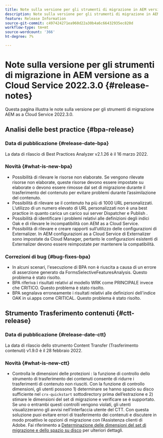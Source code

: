 ```yaml
---
title: Note sulla versione per gli strumenti di migrazione in AEM versione as a Cloud Service 2022.3.0
description: Note sulla versione per gli strumenti di migrazione in AEM versione as a Cloud Service 2022.3.0
feature: Release Information
source-git-commit: c497424271ea960d22a30b4a6c66432935ec820d
workflow-type: tm+mt
source-wordcount: '366'
ht-degree: 7%

---
```



# Note sulla versione per gli strumenti di migrazione in AEM versione as a Cloud Service 2022.3.0 {#release-notes}

Questa pagina illustra le note sulla versione per gli strumenti di migrazione AEM as a Cloud Service 2022.3.0.

## Analisi delle best practice {#bpa-release}

### Data di pubblicazione {#release-date-bpa}

La data di rilascio di Best Practices Analyzer v2.1.26 è il 16 marzo 2022.

### Novità {#what-is-new-bpa}

* Possibilità di rilevare le risorse non elaborate. Se vengono rilevate risorse non elaborate, queste risorse devono essere impostate su elaborate o devono essere rimosse dal set di migrazione durante il trasferimento del contenuto per evitare problemi durante l’assimilazione del contenuto.
* Possibilità di rilevare se il contenuto ha più di 1000 URL personalizzati. L’utilizzo di un numero elevato di URL personalizzati non è una best practice in quanto carica un carico sui server Dispatcher e Publish .
* Possibilità di identificare i problemi relativi alle definizioni degli indici Oak e di rilevare le incompatibilità con AEM as a Cloud Service.
* Possibilità di rilevare e creare rapporti sull’utilizzo delle configurazioni di Externalizer. In AEM configurazioni as a Cloud Service di Externalizer sono impostate da Cloud Manager, pertanto le configurazioni esistenti di Externalizer devono essere reimpostate per mantenere la compatibilità.

### Correzioni di bug {#bug-fixes-bpa}

* In alcuni scenari, l&#39;esecuzione di BPA non è riuscita a causa di un errore di asserzione generato da FormsSelectiveFeaturesAnalysis. Questo problema è stato risolto.
* BPA riferiva i risultati relativi al modello WRK come PRINCIPALE invece che CRITICO. Questo problema è stato risolto.
* BPA segnalava erroneamente i risultati relativi alle definizioni dell&#39;indice OAK in ui.apps come CRITICAL. Questo problema è stato risolto.

## Strumento Trasferimento contenuti {#ctt-release}

### Data di pubblicazione {#release-date-ctt}

La data di rilascio dello strumento Content Transfer (Trasferimento contenuti) v1.9.0 è il 28 febbraio 2022.

### Novità {#what-is-new-ctt}

* Controlla le dimensioni delle protezioni : la funzione di controllo dello strumento di trasferimento dei contenuti consente di ridurre i trasferimenti di contenuto non riusciti.  Con la funzione di controllo dimensioni, gli utenti possono 1) determinare se hanno spazio su disco sufficiente nel `crx-quickstart` sottodirectory prima dell’estrazione e 2) stimare le dimensioni del set di migrazione e verificare se è supportato. Se uno o entrambi questi controlli vengono violati, gli utenti visualizzeranno gli avvisi nell’interfaccia utente del CTT. Con questa soluzione puoi evitare errori di trasferimento dei contenuti e discutere in modo proattivo le opzioni di migrazione con l’Assistenza clienti di Adobe. Fai riferimento a [Determinazione delle dimensioni del set di migrazione e dello spazio su disco](https://experienceleague.adobe.com/docs/experience-manager-cloud-service/content/migration-journey/cloud-migration/content-transfer-tool/getting-started-content-transfer-tool.html?lang=en#migration-set-size) per ulteriori dettagli.